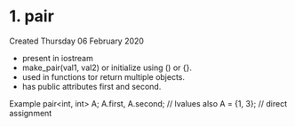 # 1. pair
Created Thursday 06 February 2020


* present in iostream
* make_pair(val1, val2) or initialize using () or {}.
* used in functions tor return multiple objects.
* has public attributes first and second.

Example
	pair<int, int> A;
	A.first, A.second; // lvalues also
	A = {1, 3}; // direct assignment


